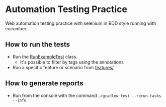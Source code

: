 # Automation Testing Practice

Web automation testing practice with selenium in BDD style running with cucumber.

## How to run the tests

- Run the [RunExampleTest](src/test/java/com/davidbonelo/runner/RunExampleTest.java) class.
    - It's possible to filter by tags using the annotations
- Run a specific feature or scenario from [features/](src/test/resources/features)

## How to generate reports

- Run from the console with the command `./gradlew test --rerun-tasks --info`
